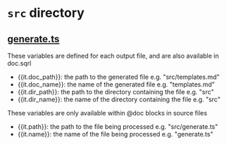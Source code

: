 
# `src` directory


## [generate.ts](/src/generate.ts)

These variables are defined for each output file, and are also available in doc.sqrl

  - {{it.doc_path}}: the path to the generated file e.g. "src/templates.md"
  - {{it.doc_name}}: the name of the generated file e.g. "templates.md"
  - {{it.dir_path}}: the path to the directory containing the file e.g. "src"
  - {{it.dir_name}}: the name of the directory containing the file e.g. "src"

These variables are only available within @doc blocks in source files

  - {{it.path}}: the path to the file being processed e.g. "src/generate.ts"
  - {{it.name}}: the name of the file being processed e.g. "generate.ts"

